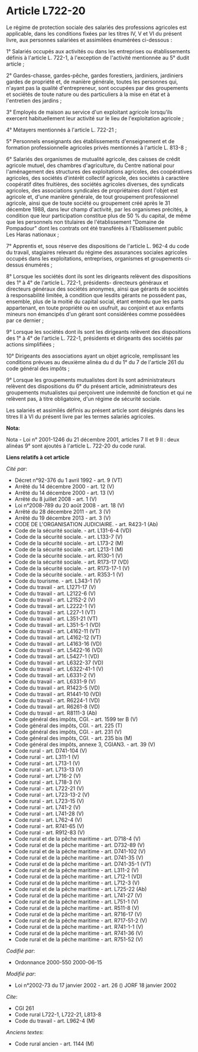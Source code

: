 # Article L722-20

Le régime de protection sociale des salariés des professions agricoles est applicable, dans les conditions fixées par les
titres IV, V et VI du présent livre, aux personnes salariées et assimilées énumérées ci-dessous :

1° Salariés occupés aux activités ou dans les entreprises ou établissements définis à l'article L. 722-1, à l'exception de
l'activité mentionnée au 5° dudit article ;

2° Gardes-chasse, gardes-pêche, gardes forestiers, jardiniers, jardiniers gardes de propriété et, de manière générale, toutes
les personnes qui, n'ayant pas la qualité d'entrepreneur, sont occupées par des groupements et sociétés de toute nature ou
des particuliers à la mise en état et à l'entretien des jardins ;

3° Employés de maison au service d'un exploitant agricole lorsqu'ils exercent habituellement leur activité sur le lieu de
l'exploitation agricole ;

4° Métayers mentionnés à l'article L. 722-21 ;

5° Personnels enseignants des établissements d'enseignement et de formation professionnelle agricoles privés mentionnés à
l'article L. 813-8 ;

6° Salariés des organismes de mutualité agricole, des caisses de crédit agricole mutuel, des chambres d'agriculture, du
Centre national pour l'aménagement des structures des exploitations agricoles, des coopératives agricoles, des sociétés
d'intérêt collectif agricole, des sociétés à caractère coopératif dites fruitières, des sociétés agricoles diverses, des
syndicats agricoles, des associations syndicales de propriétaires dont l'objet est agricole et, d'une manière générale, de
tout groupement professionnel agricole, ainsi que de toute société ou groupement créé après le 31 décembre 1988, dans leur
champ d'activité, par les organismes précités, à condition que leur participation constitue plus de 50 % du capital, de même
que les personnels non titulaires de l'établissement "Domaine de Pompadour" dont les contrats ont été transférés à
l'Etablissement public Les Haras nationaux ;

7° Apprentis et, sous réserve des dispositions de l'article L. 962-4 du code du travail, stagiaires relevant du régime des
assurances sociales agricoles occupés dans les exploitations, entreprises, organismes et groupements ci-dessus énumérés ;

8° Lorsque les sociétés dont ils sont les dirigeants relèvent des dispositions des 1° à 4° de l'article L. 722-1, présidents-
directeurs généraux et directeurs généraux des sociétés anonymes, ainsi que gérants de sociétés à responsabilité limitée, à
condition que lesdits gérants ne possèdent pas, ensemble, plus de la moitié du capital social, étant entendu que les parts
appartenant, en toute propriété ou en usufruit, au conjoint et aux enfants mineurs non émancipés d'un gérant sont considérées
comme possédées par ce dernier ;

9° Lorsque les sociétés dont ils sont les dirigeants relèvent des dispositions des 1° à 4° de l'article L. 722-1, présidents
et dirigeants des sociétés par actions simplifiées ;

10° Dirigeants des associations ayant un objet agricole, remplissant les conditions prévues au deuxième alinéa du d du 1° du
7 de l'article 261 du code général des impôts ;

9° Lorsque les groupements mutualistes dont ils sont administrateurs relèvent des dispositions du 6° du présent article,
administrateurs des groupements mutualistes qui perçoivent une indemnité de fonction et qui ne relèvent pas, à titre
obligatoire, d'un régime de sécurité sociale.

Les salariés et assimilés définis au présent article sont désignés dans les titres II à VI du présent livre par les termes
salariés agricoles.

**Nota:**

Nota - Loi n° 2001-1246 du 21 décembre 2001, articles 7 II et 9 II : deux alinéas 9° sont ajoutés à l'article L. 722-20 du
code rural.

**Liens relatifs à cet article**

_Cité par_:

  - Décret n°92-376 du 1 avril 1992 - art. 9 (VT)
  - Arrêté du 14 décembre 2000 - art. 12 (V)
  - Arrêté du 14 décembre 2000 - art. 13 (V)
  - Arrêté du 8 juillet 2008 - art. 1 (V)
  - Loi n°2008-789 du 20 août 2008 - art. 18 (V)
  - Arrêté du 28 décembre 2011 - art. 3 (V)
  - Arrêté du 19 décembre 2013 - art. 3 (V)
  - CODE DE L'ORGANISATION JUDICIAIRE. - art. R423-1 (Ab)
  - Code de la sécurité sociale. - art. L131-6-4 (VD)
  - Code de la sécurité sociale. - art. L133-7 (V)
  - Code de la sécurité sociale. - art. L173-2 (M)
  - Code de la sécurité sociale. - art. L213-1 (M)
  - Code de la sécurité sociale. - art. R130-1 (V)
  - Code de la sécurité sociale. - art. R173-17 (VD)
  - Code de la sécurité sociale. - art. R173-17-1 (V)
  - Code de la sécurité sociale. - art. R353-1 (V)
  - Code du tourisme. - art. L343-1 (V)
  - Code du travail - art. L1271-17 (V)
  - Code du travail - art. L2122-6 (V)
  - Code du travail - art. L2152-2 (V)
  - Code du travail - art. L2222-1 (V)
  - Code du travail - art. L227-1 (VT)
  - Code du travail - art. L351-21 (VT)
  - Code du travail - art. L351-5-1 (VD)
  - Code du travail - art. L4162-11 (VT)
  - Code du travail - art. L4162-12 (VT)
  - Code du travail - art. L4163-16 (VD)
  - Code du travail - art. L5422-16 (VD)
  - Code du travail - art. L5427-1 (VD)
  - Code du travail - art. L6322-37 (VD)
  - Code du travail - art. L6322-41-1 (V)
  - Code du travail - art. L6331-2 (V)
  - Code du travail - art. L6331-9 (V)
  - Code du travail - art. R1423-5 (VD)
  - Code du travail - art. R1441-10 (VD)
  - Code du travail - art. R6224-1 (VD)
  - Code du travail - art. R6261-8 (VD)
  - Code du travail - art. R8111-3 (Ab)
  - Code général des impôts, CGI. - art. 1599 ter B (V)
  - Code général des impôts, CGI. - art. 225 (T)
  - Code général des impôts, CGI. - art. 231 (V)
  - Code général des impôts, CGI. - art. 235 bis (M)
  - Code général des impôts, annexe 3, CGIAN3. - art. 39 (V)
  - Code rural - art. D741-104 (V)
  - Code rural - art. L311-1 (V)
  - Code rural - art. L713-1 (V)
  - Code rural - art. L713-13 (V)
  - Code rural - art. L716-2 (V)
  - Code rural - art. L718-3 (V)
  - Code rural - art. L722-21 (V)
  - Code rural - art. L723-13-2 (V)
  - Code rural - art. L723-15 (V)
  - Code rural - art. L741-2 (V)
  - Code rural - art. L741-28 (V)
  - Code rural - art. L762-4 (V)
  - Code rural - art. R741-65 (V)
  - Code rural - art. R912-83 (V)
  - Code rural et de la pêche maritime - art. D718-4 (V)
  - Code rural et de la pêche maritime - art. D732-89 (V)
  - Code rural et de la pêche maritime - art. D741-102 (V)
  - Code rural et de la pêche maritime - art. D741-35 (V)
  - Code rural et de la pêche maritime - art. D741-35-1 (VT)
  - Code rural et de la pêche maritime - art. L311-2 (V)
  - Code rural et de la pêche maritime - art. L712-1 (VD)
  - Code rural et de la pêche maritime - art. L712-3 (V)
  - Code rural et de la pêche maritime - art. L725-22 (Ab)
  - Code rural et de la pêche maritime - art. L741-27 (V)
  - Code rural et de la pêche maritime - art. L751-1 (V)
  - Code rural et de la pêche maritime - art. R511-8 (V)
  - Code rural et de la pêche maritime - art. R716-17 (V)
  - Code rural et de la pêche maritime - art. R717-51-2 (V)
  - Code rural et de la pêche maritime - art. R741-1-1 (V)
  - Code rural et de la pêche maritime - art. R741-36 (V)
  - Code rural et de la pêche maritime - art. R751-52 (V)

_Codifié par_:

  - Ordonnance 2000-550 2000-06-15

_Modifié par_:

  - Loi n°2002-73 du 17 janvier 2002 - art. 26 () JORF 18 janvier 2002

_Cite_:

  - CGI 261
  - Code rural L722-1, L722-21, L813-8
  - Code du travail - art. L962-4 (M)

_Anciens textes_:

  - Code rural ancien - art. 1144 (M)
